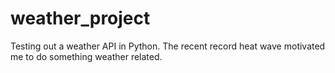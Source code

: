 # weather_project
Testing out a weather API in Python. The recent record heat wave motivated me to do something weather related.

